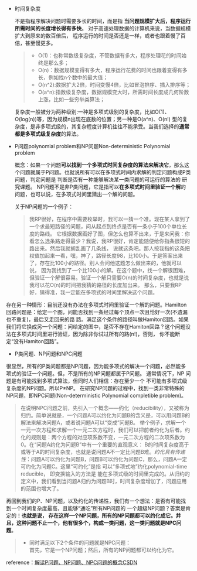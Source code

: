 + 时间复杂度

  不是指程序解决问题时需要多长的时间，而是指 **当问题规模扩大后，程序运行所需时间的长度增长得有多快**。
  对于高速处理数据的计算机来说，当数据规模扩大到原来的数百倍后，
  程序运行的时间是否还是一样，或者也跟着慢了百倍，甚至慢更多。
  >+ O(1)：也称常数级复杂度，不管数据有多大，程序处理花的时间始终是那么多；
  >+ O(n)：数据规模变得有多大，程序运行花费的时间也跟着变得有多长，例如找n个数中的最大值；
  >+ O(n^2):数据扩大2倍，时间变慢4倍，比如冒泡排序、插入排序等；
  >+ O(a^n):指数级复杂度，数据规模变大时，所需时间长度成几何阶数上涨，比如一些穷举类算法；
  
  复杂度一般被分为两种级别:一种是多项式级别的复杂度，比如O(1)、O(log(n))等，因为规模n出现在底数的位置；另一种是O(a^n)、O(n!)
  型的复杂度，是非多项式级的，其复杂程度计算机往往不能承受。当我们选择的**通常都是多项式级复杂度**的算法。
  
+ P问题polynomial problem和NP问题Non-deterministic Polynomial problem
  
  概念：如果一个问题**可以找到一个多项式时间复杂度的算法来解决它**，那么这个问题就属于P问题。也就说所有可以在多项式时间内求解的判定问题构成P类问题，判定问题是 判断是否有一种能够解决某一类问题的可运行的算法的 研究课题。
  NP问题不是非P类问题，它是指可以**在多项式时间里验证一个解**的问题，也可以说，在多项式时间里猜出一个解的问题。
  
  关于NP问题的一个例子：
  >我RP很好，在程序中需要枚举时，我可以一猜一个准。现在某人拿到了一个求最短路径的问题，问从起点到终点是否有一条小于100个单位长度的路线。
  它根据数据画好了图，但怎么也算不出来，于是来问我：你看怎么选条路走得最少？我说，我RP很好，肯定能随便给你指条很短的路出来。然后我就胡乱画了几条线，
  说就这条吧。那人按我指的这条把权值加起来一看，嘿，神了，路径长度98，比100小。于是答案出来了，存在比100小的路径。别人会问他这题怎么做出来的，他就可以说，
  因为我找到了一个比100小的解。在这个题中，找一个解很困难，但验证一个解很容易。验证一个解只需要O(n)的时间复杂度，也就是说我可以花O(n)的时间把我猜的路径的长度加出来。
  那么，只要我RP好，猜得准，我一定能在多项式的时间里解决这个问题。

存在另一种情形：目前还没有办法在多项式时间里验证一个解的问题。Hamilton回路问题是：给定一个图，问能否找到一条经过每个顶点一次且恰好一次(不遗漏也不重复)，最后又走回来的路
路。满足这个条件的路径叫做Hamiton回路。如果我们将它换成另一个问题：问给定的图中，是否不存在Hamiton回路？这个问题没法在多项式时间里进行验证，因为除非你试过所有的路(n!)，否则，
你不能断定“没有Hamiton回路”。

+ P类问题、NP问题和NPC问题

很显然，所有的P类问题都是NP问题，因为能多项式的解决一个问题，必然能多项式的验证一个问题。但，不是所有的NP问题都属于P问题。
通常情况下，NP 问题是有可能找到多项式算法，但同时人们相信：存在至少一个 不可能有多项式级复杂度的NP问题。所以P≠NP。
在研究NP问题的过程中，找到一类非常特殊的NP问题，即NPC问题(Non-deterministic Polynomial completible problem)。
> 在说明NPC问题之前，先引入一个概念——约化（reducibility），又被称为归约。简单说就是，一个问题A可以约化为问题B的含义是，可以用问题B的解法来解决问题A，或者说问题A可以“变成”问题B。
举个例子，求解一个一元一次方程和求解一个一元二次方程时，我们可以把前者约化为后者。约化的规则是：两个方程的对应项系数不变，一元二次方程的二次项系数为0。在“问题A约化为问题B”中有一个重要的直观意义：
B的时间复杂度高于或等于A的时间复杂度，也就是说问题A不一定比问题B难。*约化具有传递性*：问题A可以约化为问题B，问题B可以约化为问题C，那么，问题A一定可约化为问题C。这里“可约化”是指 可以“多项式地”约化polynomial-time reducible，
即变换输入的方法是 能在多项式级的时间里完成的。从归约的定义中，我们看到当问题A归约为问题B时，时间复杂度增加了，问题应用的范围也增大了。

再回到我们的P、NP问题，以及约化的传递性，我们有一个想法：是否有可能找到一个时间复杂度最高，且能够“通吃”所有NP问题的 一个超级NP问题？答案是肯定的！**也就是说，
存在这样一个NP问题，所有的NP问题都可以约化成它。**并且，这种问题不止一个，他有很多个，构成一类问题，这一类问题就是**NPC问题**。
>+ 同时满足以下2个条件的问题就是NPC问题：<br>
首先，它是一个NP问题；然后，所有的NP问题都可以约化为它。


reference：[解读P问题、NP问题、NPC问题的概念CSDN](https://blog.csdn.net/sp_programmer/article/details/41749859)
